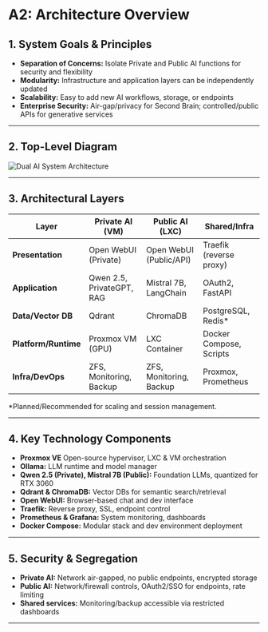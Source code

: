 # A2: Architecture Overview

## 1. System Goals & Principles

- **Separation of Concerns:** Isolate Private and Public AI functions for security and flexibility
- **Modularity:** Infrastructure and application layers can be independently updated
- **Scalability:** Easy to add new AI workflows, storage, or endpoints
- **Enterprise Security:** Air-gap/privacy for Second Brain; controlled/public APIs for generative services

---

## 2. Top-Level Diagram

![Dual AI System Architecture](assets/dual-ai-architecture.png)

---

## 3. Architectural Layers

| Layer                | Private AI (VM)           | Public AI (LXC)          | Shared/Infra           |
|----------------------|--------------------------|--------------------------|------------------------|
| **Presentation**     | Open WebUI (Private)     | Open WebUI (Public/API)  | Traefik (reverse proxy)|
| **Application**      | Qwen 2.5, PrivateGPT, RAG| Mistral 7B, LangChain    | OAuth2, FastAPI        |
| **Data/Vector DB**   | Qdrant                   | ChromaDB                 | PostgreSQL, Redis*     |
| **Platform/Runtime** | Proxmox VM (GPU)         | LXC Container            | Docker Compose, Scripts|
| **Infra/DevOps**     | ZFS, Monitoring, Backup  | ZFS, Monitoring, Backup  | Proxmox, Prometheus    |

\*Planned/Recommended for scaling and session management.

---

## 4. Key Technology Components

- **Proxmox VE** Open-source hypervisor, LXC & VM orchestration
- **Ollama:** LLM runtime and model manager
- **Qwen 2.5 (Private), Mistral 7B (Public):** Foundation LLMs, quantized for RTX 3060
- **Qdrant & ChromaDB:** Vector DBs for semantic search/retrieval
- **Open WebUI:** Browser-based chat and dev interface
- **Traefik:** Reverse proxy, SSL, endpoint control
- **Prometheus & Grafana:** System monitoring, dashboards
- **Docker Compose:** Modular stack and dev environment deployment

---

## 5. Security & Segregation

- **Private AI:** Network air-gapped, no public endpoints, encrypted storage
- **Public AI:** Network/firewall controls, OAuth2/SSO for endpoints, rate limiting
- **Shared services:** Monitoring/backup accessible via restricted dashboards

---
<!--
## 6. Extensibility Points

- Plug in new models (LLMs, embeddings) via `/docker-compose/`
- Add/replace vector DBs (Pinecone, Milvus, etc.)
- Integrate industry applications via REST API
- Use `/lessons/` for skill development, `/templates/` for fast track documentation

---

*Use this overview to onboard new team members or brief stakeholders—adapt diagrams and extend tables as system evolves!*
-->